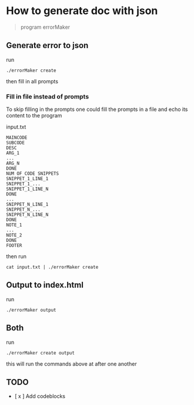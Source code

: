 # How to generate doc with json

> program errorMaker

## Generate error to json
run
```
./errorMaker create
```
then fill in all prompts

### Fill in file instead of prompts
To skip filling in the prompts one could fill the prompts in a
file and echo its content to the program

input.txt
```
MAINCODE
SUBCODE
DESC
ARG_1
...
ARG_N
DONE
NUM OF CODE SNIPPETS
SNIPPET_1_LINE_1
SNIPPET_1_...
SNIPPET_1_LINE_N
DONE
...
SNIPPET_N_LINE_1
SNIPPET_N_...
SNIPPET_N_LINE_N
DONE
NOTE_1
...
NOTE_2
DONE
FOOTER
```
then run
```
cat input.txt | ./errorMaker create
```


## Output to index.html
run
```
./errorMaker output
```

## Both
run
```
./errorMaker create output
```
this will run the commands above at after one another

## TODO
- [ x ] Add codeblocks



